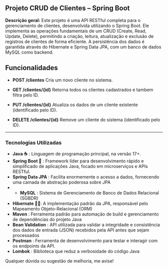 

## Projeto CRUD de Clientes – Spring Boot

**Descrição geral:**
Este projeto é uma API RESTful completa para o gerenciamento de clientes, desenvolvida utilizando o Spring Boot. Ele implementa as operações fundamentais de um CRUD (Create, Read, Update, Delete), permitindo a criação, leitura, atualização e exclusão de registros de clientes de forma eficiente. A persistência dos dados é garantida através do Hibernate e Spring Data JPA, com um banco de dados MySQL como backend.
## Funcionalidades

* **POST /clientes**
  Cria um novo cliente no sistema.

* **GET /clientes/{id}**
  Retorna todos os clientes cadastrados e tambem filtra pelo ID.

* **PUT /clientes/{id}**
  Atualiza os dados de um cliente existente (identificado pelo ID).

* **DELETE /clientes/{id}**
  Remove um cliente do sistema (identificado pelo ID).

---

### Tecnologias Utilizadas

* **Java ☕** : Linguagem de programação principal, na versão 17+.
* **Spring Boot 🌱** : Framework líder para desenvolvimento rápido e simplificado de aplicações Java, focado em microserviços e APIs RESTful.
* **Spring Data JPA** : Facilita enormemente o acesso a dados, fornecendo uma camada de abstração poderosa sobre JPA
* * **MySQL** : Sistema de Gerenciamento de Banco de Dados Relacional (SGBDR)
* **Hibernate 🧑‍💻**: A implementação padrão da JPA, responsável pelo Mapeamento Objeto-Relacional (ORM)
* **Maven** : Ferramenta padrão para automação de build e gerenciamento de dependências do projeto Java
* **Bean Validation** : API utilizada para validar a integridade e consistência dos dados de entrada (JSON) recebidos pela API antes que sejam processados
* **Postman** : Ferramenta de desenvolvimento para testar e interagir com os endpoints da API.
* **Lombok** : Biblioteca que reduz a verbosidade do código Java


Qualquer dúvida ou sugestão de melhoria, me avise!
